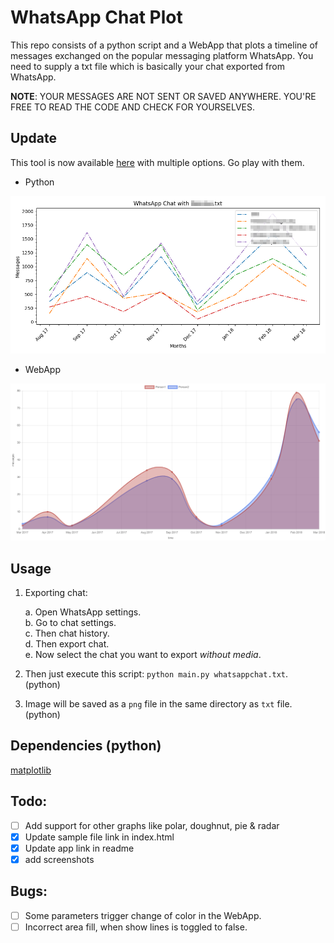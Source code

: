 # WhatsApp Chat Plot
This repo consists of a python script and a WebApp that plots a timeline of messages exchanged on the popular messaging platform WhatsApp. You need to supply a txt file which is basically your chat exported from WhatsApp.

**NOTE**: YOUR MESSAGES ARE NOT SENT OR SAVED ANYWHERE. YOU'RE FREE TO READ THE CODE AND CHECK FOR YOURSELVES.

## Update
This tool is now available [here](https://vishal-wadhwa.github.io/WhatsApp-Chat-Plot/) with multiple options. Go play with them.

- Python

![Example plot](./whatsapp_chat_python.png)
- WebApp

![Example plot](./whatsapp_chat_webapp.png)

## Usage 
1. Exporting chat: 

    a. Open WhatsApp settings.  
    b. Go to chat settings.  
    c. Then chat history.  
    d. Then export chat.  
    e. Now select the chat you want to export _without media_.

2. Then just execute this script: `python main.py whatsappchat.txt`. (python)

3. Image will be saved as a `png` file in the same directory as `txt` file. (python)

## Dependencies (python)
[matplotlib](https://matplotlib.org/)

## Todo:
- [ ] Add support for other graphs like polar, doughnut, pie & radar
- [x] Update sample file link in index.html
- [x] Update app link in readme
- [x] add screenshots

## Bugs:
- [ ] Some parameters trigger change of color in the WebApp.
- [ ] Incorrect area fill, when show lines is toggled to false.
